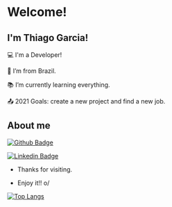 <!--
### Hi there 👋
**ThGarcia/ThGarcia** is a ✨ _special_ ✨ repository because its `README.md` (this file) appears on your GitHub profile.

Here are some ideas to get you started:

- 🔭 I’m currently working on ...
- 🌱 I’m currently learning ...
- 👯 I’m looking to collaborate on ...
- 🤔 I’m looking for help with ...
- 💬 Ask me about ...
- 📫 How to reach me: ...
- 😄 Pronouns: ...
- ⚡ Fun fact: ...

<div>
<a href="https://github.com/ThGarci">
<img height="180em" src="https://github-readme-stats-sigma-five.vercel.app/api/top-langs/?username=seu-usuário-aqui&layout=compact&langs_count=7&theme=dracula"/>
<img height="180em" src="https://github-readme-stats-sigma-five.vercel.app/api?username=seu-usuário-aqui&show_icons=true&theme=dracula&include_all_commits=true&count_private=true"/>
</div>

<img src="https://scontent.ffln14-1.fna.fbcdn.net/v/t1.6435-9/124642177_4940880832619100_8924844612672756469_n.png?_nc_cat=101&ccb=1-7&_nc_sid=e3f864&_nc_eui2=AeEK1v5immv4mEnaqkO8sjIbrgi4h7QhaYGuCLiHtCFpgSQDZP891jDxk5phyjCsyvZM4WoufX26YbAq7BXHtHYs&_nc_ohc=hX2wSUHMxvIAX8bOmIi&tn=K_vrCeYhgn-pcJ8K&_nc_ht=scontent.ffln14-1.fna&oh=00_AfAXvN6MqT6K7PWsXT3MQ63G1I2abR2jWDYn6VGXJNrisg&oe=641E252F"/>

-->

# Welcome!

 

## I'm Thiago Garcia!

 

:computer: I'm a Developer!

:house_with_garden: I’m from Brazil.

:books: I’m currently learning everything.

:outbox_tray: 2021 Goals: create a new project and find a new job.

 

## About me

[![Github Badge](https://img.shields.io/badge/-Github-000?style=flat-square&logo=Github&logoColor=white&link=LINK_GIT)](https://github.com/ThGarcia/)

[![Linkedin Badge](https://img.shields.io/badge/-LinkedIn-blue?style=flat-square&logo=Linkedin&logoColor=white&link=LINK_GIT)]( https://www.linkedin.com/in/garciathiagorafael/)

- Thanks for visiting.

- Enjoy it!! o/

[![Top Langs](https://github-readme-stats.vercel.app/api/top-langs/?username=ThGarcia&layout=compact)](https://github.com/ThGarcia/github-readme-stats)
